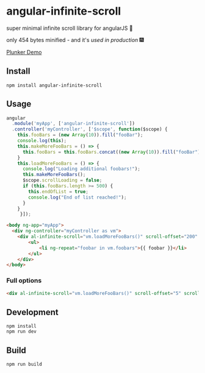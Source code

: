 # angular-infinite-scroll
super minimal infinite scroll library for angularJS :file_folder:

only 454 bytes minified - and it's *used in production* :fireworks:

[Plunker Demo](https://embed.plnkr.co/dzrRJRuCRfj442Onak0s/)

## Install
```
npm install angular-infinite-scroll
```

## Usage
```javascript
angular
  .module('myApp', ['angular-infinite-scroll'])
  .controller('myController', ['$scope', function($scope) {
    this.fooBars = (new Array(10)).fill("fooBar");
    console.log(this);
    this.makeMoreFooBars = () => {
      this.fooBars = this.fooBars.concat((new Array(10)).fill("fooBar"));
    }
    this.loadMoreFooBars = () => {
      console.log("Loading additional foobars!");
      this.makeMoreFooBars();
      $scope.scrollLoading = false;
      if (this.fooBars.length >= 500) {
        this.endOfList = true;
        console.log("End of list reached!");
      }
    }
     }]);
```

```html
<body ng-app="myApp">
  <div ng-controller="myController as vm">
    <div al-infinite-scroll="vm.loadMoreFooBars()" scroll-offset="200" scroll-unbind="vm.endOfList">
        <ul>
            <li ng-repeat="foobar in vm.foobars">{{ foobar }}</li>
        </ul>
    </div>
</body>
```

### Full options
```html
<div al-infinite-scroll="vm.loadMoreFooBars()" scroll-offset="5" scroll-unbind="vm.endOfList" scroll-mobile="someMobileDetectionFn()" scroll-sh-offset="200"></div>
```

## Development
```
npm install
npm run dev
```

## Build
```
npm run build
```
